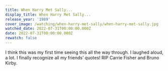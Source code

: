 ```yaml
---
title: When Harry Met Sally...
display_title: When Harry Met Sally...
release_year: '1989'
cover_image: /watching/when-harry-met-sally/when-harry-met-sally.jpg
watched_date: 2022-07-31T00:00:00.000Z
date: 2022-07-31T00:00:00.000Z
rewatch: false
---
```

I think this was my first time seeing this all the way through. I laughed aloud, a lot. I finally recognize all my friends’ quotes! RIP Carrie Fisher and Bruno Kirby.
